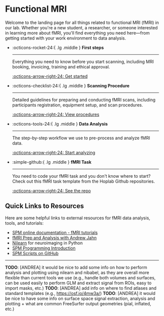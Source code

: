 # Functional MRI

Welcome to the landing page for all things related to functional MRI (fMRI) in our lab. Whether you're a new student, a researcher, or someone interested in learning more about fMRI, you'll find everything you need here—from getting started with your work environment to data analysis.

<div class="grid cards" markdown>

- :octicons-rocket-24:{ .lg .middle } __First steps__

    ---

    Everything you need to know before you start scanning, including MRI booking, invoicing, training and ethical approval.

    [:octicons-arrow-right-24: Get started](fmri-get-started.md)

- :octicons-checklist-24:{ .lg .middle } __Scanning Procedure__

    ---

    Detailed guidelines for preparing and conducting fMRI scans, including participants registration, equipment setup, and scan procedures.

    [:octicons-arrow-right-24: View procedures](fmri-procedure.md)

- :octicons-tools-24:{ .lg .middle } __Data Analysis__

    ---

    The step-by-step workflow we use to pre-process and analyze fMRI data.

    [:octicons-arrow-right-24: Start analyzing](analysis/index.md)

- :simple-github:{ .lg .middle } __fMRI Task__

    ---

    You need to code your fMRI task and you don't know where to start? Check out this fMRI task template from the Hoplab Github repositories.

    [:octicons-arrow-right-24: See the repo](https://github.com/HOPLAB-LBP/fMRI-task-template)

</div>

## Quick Links to Resources

Here are some helpful links to external resources for fMRI data analysis, tools, and tutorials:

- [SPM online documentation - fMRI tutorials](https://www.fil.ion.ucl.ac.uk/spm/docs/tutorials/fmri/)
- [fMRI Prep and Analysis with Andrew Jahn](https://www.youtube.com/@AndrewJahn)
- [Nilearn](https://nilearn.github.io/) for neuroimaging in Python
- [SPM Programming Introduction](https://en.wikibooks.org/wiki/SPM/Programming_intro)
- [SPM Scripts on GitHub](https://github.com/rordenlab/spmScripts?tab=readme-ov-file)

---

**TODO**: [ANDREA] it would be nice to add some info on how to perform analysis and plotting using nilearn and nibabel, as they are overall more flexible than current tools we use (e.g., handle both volumes and surfaces, can be used easily to perform GLM and extract signal from ROIs, easy to import masks, etc.)
**TODO**: [ANDREA] add info on where to find atlases and standard templates (e.g., https://osf.io/4mw3a/)
**TODO**: [ANDREA] it would be nice to have some info on surface space signal extraction, analysis and plotting + what are common FreeSurfer output geometries (pial, inflated, etc.)
